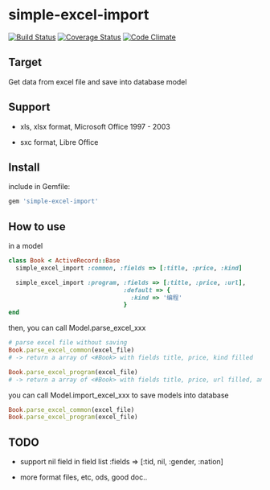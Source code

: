 simple-excel-import
===================

[![Build Status](https://travis-ci.org/mindpin/simple-excel-import.png?branch=master)](https://travis-ci.org/mindpin/simple-excel-import)
[![Coverage Status](https://coveralls.io/repos/mindpin/simple-excel-import/badge.png?branch=master)](https://coveralls.io/r/mindpin/simple-excel-import)
[![Code Climate](https://codeclimate.com/github/mindpin/simple-excel-import.png)](https://codeclimate.com/github/mindpin/simple-excel-import)


## Target
Get data from excel file and save into database model

## Support
- xls, xlsx format, Microsoft Office 1997 - 2003

- sxc format, Libre Office


## Install
include in Gemfile:

```bash
gem 'simple-excel-import'
```

## How to use

in a model

```ruby
class Book < ActiveRecord::Base
  simple_excel_import :common, :fields => [:title, :price, :kind]

  simple_excel_import :program, :fields => [:title, :price, :url],
                                :default => {
                                  :kind => '编程'
                                }
end
```

then, you can call Model.parse_excel_xxx

```ruby
# parse excel file without saving
Book.parse_excel_common(excel_file)
# -> return a array of <#Book> with fields title, price, kind filled

Book.parse_excel_program(excel_file)
# -> return a array of <#Book> with fields title, price, url filled, and kind of default value '编程'
```

you can call Model.import_excel_xxx to save models into database

```ruby
Book.parse_excel_common(excel_file)
Book.parse_excel_program(excel_file)
```

## TODO
- support nil field in field list
:fields => [:tid, nil, :gender, :nation]

- more format files, etc, ods, good doc..

